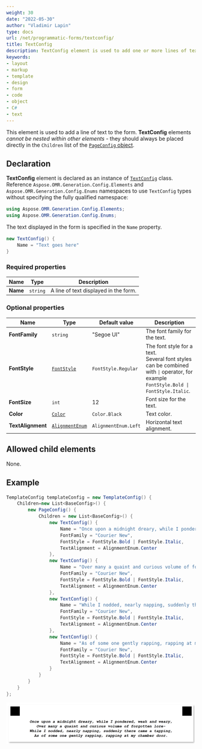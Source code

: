 ```yaml
---
weight: 30
date: "2022-05-30"
author: "Vladimir Lapin"
type: docs
url: /net/programmatic-forms/textconfig/
title: TextConfig
description: TextConfig element is used to add one or more lines of text to the form.
keywords:
- layout
- markup
- template
- design
- form
- code
- object
- C#
- text
---
```


This element is used to add a line of text to the form. **TextConfig** elements _cannot be nested within other elements_ - they should always be placed directly in the `Children` list of the [`PageConfig` object](/omr/net/programmatic-forms/pageconfig/).

## Declaration

**TextConfig** element is declared as an instance of [`TextConfig`](https://reference.aspose.com/omr/net/aspose.omr.generation.config.elements/textconfig/) class. Reference `Aspose.OMR.Generation.Config.Elements` and `Aspose.OMR.Generation.Config.Enums` namespaces to use `TextConfig` types without specifying the fully qualified namespace:

```csharp
using Aspose.OMR.Generation.Config.Elements;
using Aspose.OMR.Generation.Config.Enums;
```

The text displayed in the form is specified in the `Name` property.

```csharp
new TextConfig() {
	Name = "Text goes here"
}
```

### Required properties

Name | Type | Description
---- | ---- | -----------
**Name** | `string` | A line of text displayed in the form.

### Optional properties

Name | Type | Default value | Description
---- | ---- | ------------- | -----------
**FontFamily** | `string` | "Segoe UI" | The font family for the text.
**FontStyle** | [`FontStyle`](https://reference.aspose.com/omr/net/aspose.omr.generation/fontstyle/) | `FontStyle.Regular` | The font style for a text.<br />Several font styles can be combined with `\|` operator, for example `FontStyle.Bold \| FontStyle.Italic`.
**FontSize** | `int` | 12 | Font size for the text.
**Color** | [`Color`](https://reference.aspose.com/omr/net/aspose.omr.generation/color/) | `Color.Black` | Text color.
**TextAlignment** | [`AlignmentEnum`](https://reference.aspose.com/omr/net/aspose.omr.generation.config.enums/alignmentenum/) | `AlignmentEnum.Left` | Horizontal text alignment.

## Allowed child elements

None.

## **Example**

```csharp
TemplateConfig templateConfig = new TemplateConfig() {
	Children=new List<BaseConfig>() {
		new PageConfig() {
			Children = new List<BaseConfig>() {
				new TextConfig() {
					Name = "Once upon a midnight dreary, while I pondered, weak and weary,",
					FontFamily = "Courier New",
					FontStyle = FontStyle.Bold | FontStyle.Italic,
					TextAlignment = AlignmentEnum.Center
				},
				new TextConfig() {
					Name = "Over many a quaint and curious volume of forgotten lore-",
					FontFamily = "Courier New",
					FontStyle = FontStyle.Bold | FontStyle.Italic,
					TextAlignment = AlignmentEnum.Center
				},
				new TextConfig() {
					Name = "While I nodded, nearly napping, suddenly there came a tapping,",
					FontFamily = "Courier New",
					FontStyle = FontStyle.Bold | FontStyle.Italic,
					TextAlignment = AlignmentEnum.Center
				},
				new TextConfig() {
					Name = "As of some one gently rapping, rapping at my chamber door.",
					FontFamily = "Courier New",
					FontStyle = FontStyle.Bold | FontStyle.Italic,
					TextAlignment = AlignmentEnum.Center
				}
			}
		}
	}
};
```

![Text](text.png)
